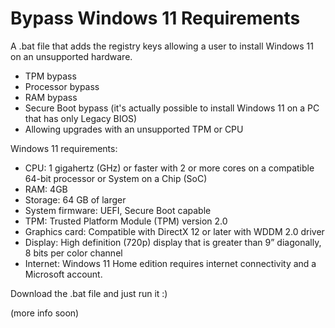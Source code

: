 # Bypass Windows 11 Requirements
A .bat file that adds the registry keys allowing a user to install Windows 11 on an unsupported hardware.

- TPM bypass
- Processor bypass
- RAM bypass
- Secure Boot bypass (it's actually possible to install Windows 11 on a PC that has only Legacy BIOS)
- Allowing upgrades with an unsupported TPM or CPU

Windows 11 requirements:
- CPU: 1 gigahertz (GHz) or faster with 2 or more cores on a compatible 64-bit processor or System on a Chip (SoC)
- RAM: 4GB
- Storage: 64 GB of larger
- System firmware: UEFI, Secure Boot capable
- TPM: Trusted Platform Module (TPM) version 2.0
- Graphics card: Compatible with DirectX 12 or later with WDDM 2.0 driver
- Display: High definition (720p) display that is greater than 9” diagonally, 8 bits per color channel
- Internet: Windows 11 Home edition requires internet connectivity and a Microsoft account.

Download the .bat file and just run it :) 

(more info soon)
